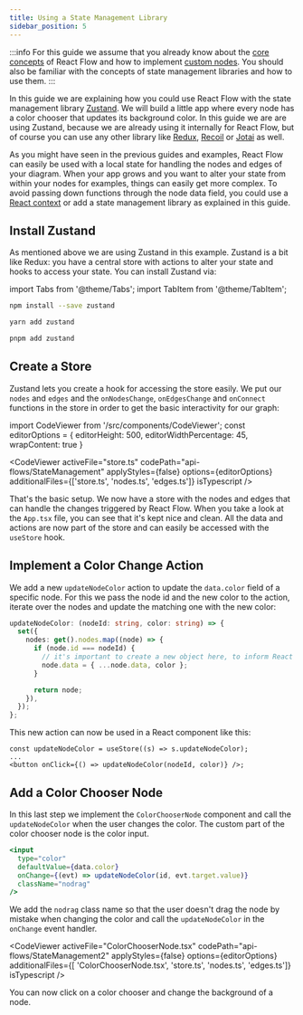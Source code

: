 ```yaml
---
title: Using a State Management Library
sidebar_position: 5
---
```


:::info
For this guide we assume that you already know about the [core concepts](/docs/overview/core-concepts/) of React Flow and how to implement [custom nodes](/docs/guides/custom-nodes/). You should also be familiar with the concepts of state management libraries and how to use them.
:::

In this guide we are explaining how you could use React Flow with the state management library [Zustand](https://github.com/pmndrs/zustand). We will build a little app where every node has a color chooser that updates its background color. In this guide we are are using Zustand, because we are already using it internally for React Flow, but of course you can use any other library like [Redux](https://redux.js.org/), [Recoil](https://recoiljs.org/) or [Jotai](https://jotai.org/) as well.

As you might have seen in the previous guides and examples, React Flow can easily be used with a local state for handling the nodes and edges of your diagram. When your app grows and you want to alter your state from within your nodes for examples, things can easily get more complex. To avoid passing down functions through the node data field, you could use a [React context](https://reactjs.org/docs/context.html) or add a state management library as explained in this guide.

## Install Zustand

As mentioned above we are using Zustand in this example. Zustand is a bit like Redux: you have a central store with actions to alter your state and hooks to access your state. You can install Zustand via:

import Tabs from '@theme/Tabs';
import TabItem from '@theme/TabItem';

<Tabs>
  <TabItem value="npm" label="npm" default>

```bash
npm install --save zustand
```

  </TabItem>
  <TabItem value="yarn" label="yarn">

```bash
yarn add zustand
```

  </TabItem>
    <TabItem value="pnpm" label="pnpm">

```bash
pnpm add zustand
```

  </TabItem>
</Tabs>

## Create a Store

Zustand lets you create a hook for accessing the store easily. We put our `nodes` and `edges` and the `onNodesChange`, `onEdgesChange` and `onConnect` functions in the store in order to get the basic interactivity for our graph:

import CodeViewer from '/src/components/CodeViewer';
const editorOptions = { editorHeight: 500, editorWidthPercentage: 45, wrapContent: true }

<CodeViewer activeFile="store.ts" codePath="api-flows/StateManagement" applyStyles={false} options={editorOptions} additionalFiles={['store.ts', 'nodes.ts', 'edges.ts']} isTypescript />

That's the basic setup. We now have a store with the nodes and edges that can handle the changes triggered by React Flow. When you take a look at the `App.tsx` file, you can see that it's kept nice and clean. All the data and actions are now part of the store and can easily be accessed with the `useStore` hook.

## Implement a Color Change Action

We add a new `updateNodeColor` action to update the `data.color` field of a specific node. For this we pass the node id and the new color to the action, iterate over the nodes and update the matching one with the new color:

```ts
updateNodeColor: (nodeId: string, color: string) => {
  set({
    nodes: get().nodes.map((node) => {
      if (node.id === nodeId) {
        // it's important to create a new object here, to inform React Flow about the changes
        node.data = { ...node.data, color };
      }

      return node;
    }),
  });
};
```

This new action can now be used in a React component like this:

```tsx
const updateNodeColor = useStore((s) => s.updateNodeColor);
...
<button onClick={() => updateNodeColor(nodeId, color)} />;
```

## Add a Color Chooser Node

In this last step we implement the `ColorChooserNode` component and call the `updateNodeColor` when the user changes the color. The custom part of the color chooser node is the color input.

```jsx
<input
  type="color"
  defaultValue={data.color}
  onChange={(evt) => updateNodeColor(id, evt.target.value)}
  className="nodrag"
/>
```

We add the `nodrag` class name so that the user doesn't drag the node by mistake when changing the color and call the `updateNodeColor` in the `onChange` event handler.

<CodeViewer activeFile="ColorChooserNode.tsx" codePath="api-flows/StateManagement2" applyStyles={false} options={editorOptions} additionalFiles={[ 'ColorChooserNode.tsx', 'store.ts', 'nodes.ts', 'edges.ts']} isTypescript />

You can now click on a color chooser and change the background of a node.
